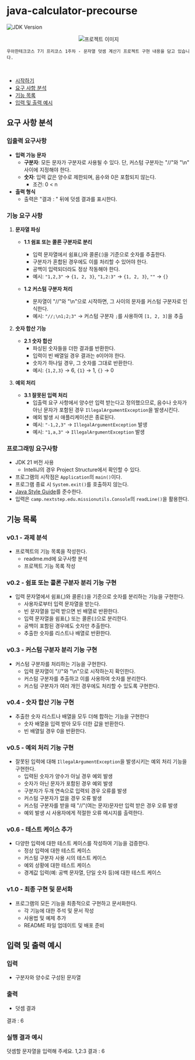 # java-calculator-precourse

![JDK Version](https://img.shields.io/badge/JDK-21-blue.svg)

<div align="center">
  <img src="https://i.ibb.co/ScdBqFT/logo-light.png" alt="프로젝트 이미지"/>
</div>

```
우아한테크코스 7기 프리코스 1주차 - 문자열 덧셈 계산기 프로젝트 구현 내용을 담고 있습니다.
```


<br>

- [시작하기](#시작하기)
- [요구 사항 분석](#요구-사항-분석)
- [기능 목록](#기능-목록)
- [입력 및 출력 예시](#입력-및-출력-예시)

## 요구 사항 분석

### 입출력 요구사항
- **입력 가능 문자**
    - **구분자**: 모든 문자가 구분자로 사용될 수 있다. 단, 커스텀 구분자는 "//"와 "\n" 사이에 지정해야 한다.
    - **숫자**: 입력 값은 양수로 제한되며, 음수와 0은 포함되지 않는다.
        - 조건: 0 < n
- **출력 형식**
    - 출력은 "결과 : " 뒤에 덧셈 결과를 표시한다.

### 기능 요구 사항
1. **문자열 파싱**
    - **1.1 쉼표 또는 콜론 구분자로 분리**
        - 입력 문자열에서 쉼표(,)와 콜론(:)을 기준으로 숫자를 추출한다.
        - 구분자가 혼합된 경우에도 이를 처리할 수 있어야 한다.
        - 공백이 입력되더라도 정상 작동해야 한다.
        - 예시: `"1,2,3"` → `{1, 2, 3}`, `"1,2:3"` → `{1, 2, 3}`, `""` → `{}`

    - **1.2 커스텀 구분자 처리**
        - 문자열이 "//"와 "\n"으로 시작하면, 그 사이의 문자를 커스텀 구분자로 인식한다.
        - 예시: `"//;\n1;2;3"` → 커스텀 구분자 `;`를 사용하여 `[1, 2, 3]`을 추출

2. **숫자 합산 기능**
    - **2.1 숫자 합산**
        - 파싱된 숫자들을 더한 결과를 반환한다.
        - 입력이 빈 배열일 경우 결과는 `0`이어야 한다.
        - 숫자가 하나일 경우, 그 숫자를 그대로 반환한다.
        - 예시: `{1,2,3}` → 6, `{1}` → 1, `{}` → 0

3. **예외 처리**
    - **3.1 잘못된 입력 처리**
        - 입출력 요구 사항에서 양수만 입력 받는다고 정의했으므로, 음수나 숫자가 아닌 문자가 포함된 경우 `IllegalArgumentException`을 발생시킨다.
        - 예외 발생 시 애플리케이션은 종료된다.
        - 예시: `"-1,2,3"` → `IllegalArgumentException` 발생
        - 예시: `"1,a,3"` → `IllegalArgumentException` 발생

### 프로그래밍 요구사항
- JDK 21 버전 사용
    - IntelliJ의 경우 Project Structure에서 확인할 수 있다.
- 프로그램의 시작점은 `Application`의 `main()`이다.
- 프로그램 종료 시 `System.exit()`를 호출하지 않는다.
- [Java Style Guide](https://github.com/woowacourse/woowacourse-docs/blob/main/styleguide/java)를 준수한다.
- 입력은 `camp.nextstep.edu.missionutils.Console`의 `readLine()`을 활용한다.

## 기능 목록
### v0.1 - 과제 분석
- 프로젝트의 기능 목록을 작성한다.
    - readme.md에 요구사항 분석
    - 프로젝트 기능 목록 작성

### v0.2 - 쉼표 또는 콜론 구분자 분리 기능 구현
- 입력 문자열에서 쉼표(,)와 콜론(:)을 기준으로 숫자를 분리하는 기능을 구현한다.
    - 사용자로부터 입력 문자열을 받는다.
    - 빈 문자열을 입력 받으면 빈 배열로 반환한다.
    - 입력 문자열을 쉼표(,) 또는 콜론(:)으로 분리한다.
    - 공백이 포함된 경우에도 숫자만 추출한다.
    - 추출한 숫자를 리스트나 배열로 반환한다.

### v0.3 - 커스텀 구분자 분리 기능 구현
- 커스텀 구분자를 처리하는 기능을 구현한다.
    - 입력 문자열이 "//"와 "\n"으로 시작하는지 확인한다.
    - 커스텀 구분자를 추출하고 이를 사용하여 숫자를 분리한다.
    - 커스텀 구분자가 여러 개인 경우에도 처리할 수 있도록 구현한다.

### v0.4 - 숫자 합산 기능 구현
- 추출한 숫자 리스트나 배열을 모두 더해 합하는 기능을 구현한다 
  - 숫자 배열을 입력 받아 모두 더한 값을 반환한다.
  - 빈 배열일 경우 0을 반환한다.

### v0.5 - 예외 처리 기능 구현
- 잘못된 입력에 대해 `IllegalArgumentException`을 발생시키는 예외 처리 기능을 구현한다.
    - 입력된 숫자가 양수가 아닐 경우 예외 발생
    - 숫자가 아닌 문자가 포함된 경우 예외 발생
    - 구분자가 두개 연속으로 입력되 경우 오류를 발생
    - 커스텀 구분자가 없을 경우 오류 발생
    - 커스텀 구분자를 받을 때 "//"(여는 문자)문자만 입력 받은 경우 오류 발생
    - 예외 발생 시 사용자에게 적절한 오류 메시지를 출력한다.

### v0.6 - 테스트 케이스 추가
- 다양한 입력에 대한 테스트 케이스를 작성하여 기능을 검증한다.
    - 정상 입력에 대한 테스트 케이스
    - 커스텀 구분자 사용 시의 테스트 케이스
    - 예외 상황에 대한 테스트 케이스
    - 경계값 입력(예: 공백 문자열, 단일 숫자 등)에 대한 테스트 케이스

### v1.0 - 최종 구현 및 문서화
- 프로그램의 모든 기능을 최종적으로 구현하고 문서화한다.
    - 각 기능에 대한 주석 및 문서 작성
    - 사용법 및 예제 추가
    - README 파일 업데이트 및 배포 준비


## 입력 및 출력 예시

### **입력**

- 구분자와 양수로 구성된 문자열

### **출력**

- 덧셈 결과

결과 : 6


### **실행 결과 예시**

덧셈할 문자열을 입력해 주세요.
1,2:3
결과 : 6


